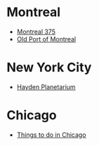 # Montreal

- [Montreal 375](http://www.375mtl.com/en/)
- [Old Port of Montreal](http://ww.oldportofmontreal.com/)

# New York City

- [Hayden Planetarium](http://www.amnh.org/our-research/hayden-planetarium)

# Chicago

- [Things to do in Chicago](http://www.choosechicago.com/)

